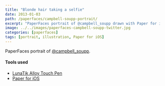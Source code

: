 ```yaml
---
title: "Blonde hair taking a selfie"
date: 2013-01-03
path: /paperfaces/campbell-soupp-portrait/
excerpt: "PaperFaces portrait of @campbell_soupp drawn with Paper for iOS on an iPad."
image: ../../images/paperfaces-campbell-soupp-twitter.jpg
categories: [paperfaces]
tags: [portrait, illustration, Paper for iOS]
---
```


PaperFaces portrait of [@campbell_soupp](https://twitter.com/campbell_soupp).

#### Tools used

- [LunaTik Alloy Touch Pen](https://www.amazon.com/gp/product/B00821TR7G/ref=as_li_ss_tl?ie=UTF8&tag=mademist-20&linkCode=as2&camp=1789&creative=390957&creativeASIN=B00821TR7G)
- [Paper for iOS](https://paper.bywetransfer.com/)
